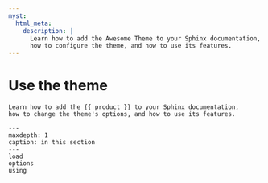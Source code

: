 ```yaml
---
myst:
  html_meta:
    description: |
      Learn how to add the Awesome Theme to your Sphinx documentation,
      how to configure the theme, and how to use its features.
---
```


# Use the theme

```{rst-class} lead
Learn how to add the {{ product }} to your Sphinx documentation,
how to change the theme's options, and how to use its features.
```

```{toctree}
---
maxdepth: 1
caption: in this section
---
load
options
using
```
